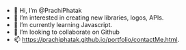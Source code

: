 - 👋  Hi, I’m @PrachiPhatak
- 👀  I’m interested in creating new libraries, logos, APIs.
- 🌱  I’m currently learning Javascript.
- 💞️  I’m looking to collaborate on Github
- 📫  https://prachiphatak.github.io/portfolio/contactMe.html.

<!---
PrachiPhatak/PrachiPhatak is a ✨ special ✨ repository because its `README.md` (this file) appears on your GitHub profile.
You can click the Preview link to take a look at your changes.
--->
